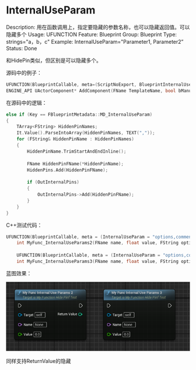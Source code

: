 # InternalUseParam

Description: 用在函数调用上，指定要隐藏的参数名称，也可以隐藏返回值。可以隐藏多个
Usage: UFUNCTION
Feature: Blueprint
Group: Blueprint
Type: strings="a，b，c"
Example: InternalUseParam="Parameter1, Parameter2”
Status: Done

和HidePin类似，但区别是可以隐藏多个。

源码中的例子：

```cpp
UFUNCTION(BlueprintCallable, meta=(ScriptNoExport, BlueprintInternalUseOnly = "true", DefaultToSelf="ComponentTemplateContext", InternalUseParam="ComponentTemplateContext,bDeferredFinish"))
ENGINE_API UActorComponent* AddComponent(FName TemplateName, bool bManualAttachment, const FTransform& RelativeTransform, const UObject* ComponentTemplateContext, bool bDeferredFinish = false);
```

在源码中的逻辑：

```cpp
else if (Key == FBlueprintMetadata::MD_InternalUseParam)
{
	TArray<FString> HiddenPinNames;
	It.Value().ParseIntoArray(HiddenPinNames, TEXT(","));
	for (FString& HiddenPinName : HiddenPinNames)
	{
		HiddenPinName.TrimStartAndEndInline();

		FName HiddenPinFName(*HiddenPinName);
		HiddenPins.Add(HiddenPinFName);

		if (OutInternalPins)
		{
			OutInternalPins->Add(HiddenPinFName);
		}
	}
}
```

C++测试代码：

```cpp
UFUNCTION(BlueprintCallable, meta = (InternalUseParam = "options,comment"))
	int MyFunc_InternalUseParams2(FName name, float value, FString options,FString comment) { return 0; }

	UFUNCTION(BlueprintCallable, meta = (InternalUseParam = "options,comment,ReturnValue"))
	int MyFunc_InternalUseParams3(FName name, float value, FString options,FString comment) { return 0; }
```

蓝图效果：

![Untitled](InternalUseParam/Untitled.png)

同样支持ReturnValue的隐藏